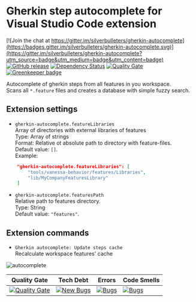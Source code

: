 # Gherkin step autocomplete for Visual Studio Code extension

[![Join the chat at https://gitter.im/silverbulleters/gherkin-autocomplete](https://badges.gitter.im/silverbulleters/gherkin-autocomplete.svg)](https://gitter.im/silverbulleters/gherkin-autocomplete?utm_source=badge&utm_medium=badge&utm_content=badge)
[![GitHub release](https://img.shields.io/github/release/silverbulleters/gherkin-autocomplete.svg)](https://github.com/silverbulleters/gherkin-autocomplete/blob/master/CHANGELOG.md)
[![Dependency Status](https://gemnasium.com/badges/github.com/silverbulleters/gherkin-autocomplete.svg)](https://gemnasium.com/github.com/silverbulleters/gherkin-autocomplete)
[![Quality Gate](https://sonar.silverbulleters.org/api/badges/gate?key=gherkin-autocomplete)](https://sonar.silverbulleters.org//dashboard/index/gherkin-autocomplete)
[![Greenkeeper badge](https://badges.greenkeeper.io/silverbulleters/gherkin-autocomplete.svg)](https://greenkeeper.io/)

Autocomplete of gherkin steps from all features in you workspace.  
Scans all `*.feature` files and creates a database with simple fuzzy search.

## Extension settings

* `gherkin-autocomplete.featureLibraries`  
Array of directories with external libraries of features  
Type: Array of strings  
Format: Relative ot absolute path to directory with feature-files.  
Default value: `[]`.  
Example:
```json
    "gherkin-autocomplete.featureLibraries": [
        "tools/vanessa-behavior/features/Libraries",
        "lib/MyCompanyFeaturesLibrary"
    ]
```  

* `gherkin-autocomplete.featuresPath`  
Relative path to features directory.  
Type: String   
Default value: `"features"`.

## Extension commands

* `Gherkin autocomplete: Update steps cache`  
Recalculate workspace features' cache

![autocomplete](https://cloud.githubusercontent.com/assets/1132840/19971748/ffecea30-a1f0-11e6-9b23-1ed154338d17.gif)

| Quality Gate | Tech Debt | Errors | Code Smells |
| --- | --- | --- | --- |
| [![Quality Gate](https://sonar.silverbulleters.org/api/badges/gate?key=gherkin-autocomplete)](https://sonar.silverbulleters.org//dashboard/index/gherkin-autocomplete) | [![New Bugs](https://sonar.silverbulleters.org/api/badges/measure?key=gherkin-autocomplete&metric=sqale_debt_ratio)](https://sonar.silverbulleters.org//dashboard/index/gherkin-autocomplete) | [![Bugs](https://sonar.silverbulleters.org/api/badges/measure?key=gherkin-autocomplete&metric=bugs)](https://sonar.silverbulleters.org//dashboard/index/gherkin-autocomplete) | [![Bugs](https://sonar.silverbulleters.org/api/badges/measure?key=gherkin-autocomplete&metric=code_smells)](https://sonar.silverbulleters.org//dashboard/index/gherkin-autocomplete) | 
